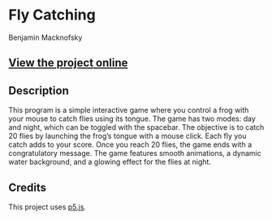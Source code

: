 # Fly Catching
Benjamin Macknofsky

## [View the project online](https://benmsky.github.io/cart253/topics/FlyCatching/)

## Description
This program is a simple interactive game where you control a frog with your mouse to catch flies using its tongue. The game has two modes: day and night, which can be toggled with the spacebar. The objective is to catch 20 flies by launching the frog’s tongue with a mouse click. Each fly you catch adds to your score. Once you reach 20 flies, the game ends with a congratulatory message. The game features smooth animations, a dynamic water background, and a glowing effect for the flies at night.

## Credits
This project uses [p5.js](https://p5js.org).
